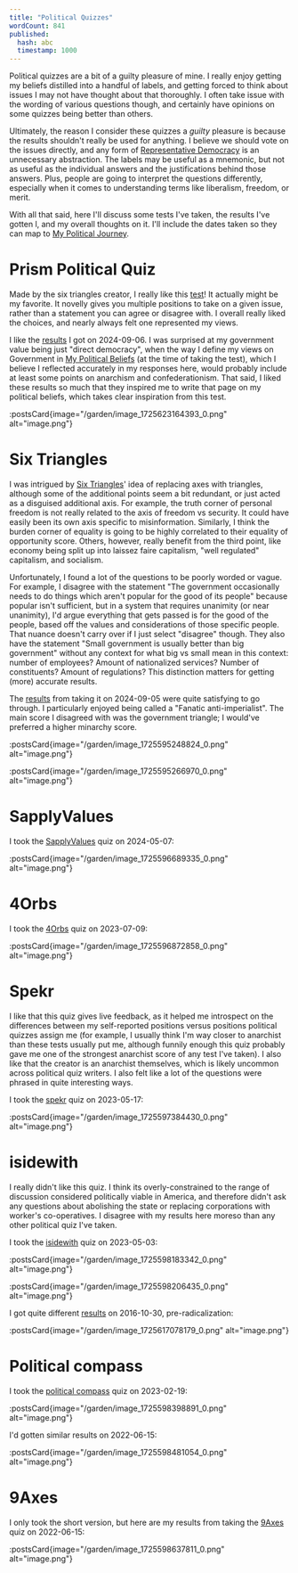 ```yaml
---
title: "Political Quizzes"
wordCount: 841
published:
  hash: abc
  timestamp: 1000
---
```


Political quizzes are a bit of a guilty pleasure of mine. I really enjoy getting my beliefs distilled into a handful of labels, and getting forced to think about issues I may not have thought about that thoroughly. I often take issue with the wording of various questions though, and certainly have opinions on some quizzes being better than others.

Ultimately, the reason I consider these quizzes a _guilty_ pleasure is because the results shouldn't really be used for anything. I believe we should vote on the issues directly, and any form of [Representative Democracy](/garden/representative-democracy) is an unnecessary abstraction. The labels may be useful as a mnemonic, but not as useful as the individual answers and the justifications behind those answers. Plus, people are going to interpret the questions differently, especially when it comes to understanding terms like liberalism, freedom, or merit.

With all that said, here I'll discuss some tests I've taken, the results I've gotten l, and my overall thoughts on it. I'll include the dates taken so they can map to [My Political Journey](/garden/my-political-journey).

# Prism Political Quiz

Made by the six triangles creator, I really like this [test](https://prismquiz.github.io)! It actually might be my favorite. It novelly gives you multiple positions to take on a given issue, rather than a statement you can agree or disagree with. I overall really liked the choices, and nearly always felt one represented my views.

I like the [results](https://prismquiz.github.io/results.html?result=m0QWd0KZP&lang=en) I got on 2024-09-06. I was surprised at my government value being just "direct democracy", when the way I define my views on Government in [My Political Beliefs](/garden/my-political-beliefs) (at the time of taking the test), which I believe I reflected accurately in my responses here, would probably include at least some points on anarchism and confederationism. That said, I liked these results so much that they inspired me to write that page on my political beliefs, which takes clear inspiration from this test.

:postsCard{image="/garden/image_1725623164393_0.png" alt="image.png"}

# Six Triangles

I was intrigued by [Six Triangles](https://sixtriangles.github.io/index.html)' idea of replacing axes with triangles, although some of the additional points seem a bit redundant, or just acted as a disguised additional axis. For example, the truth corner of personal freedom is not really related to the axis of freedom vs security. It could have easily been its own axis specific to misinformation. Similarly, I think the burden corner of equality is going to be highly correlated to their equality of opportunity score. Others, however, really benefit from the third point, like economy being split up into laissez faire capitalism, "well regulated" capitalism, and socialism.

Unfortunately, I found a lot of the questions to be poorly worded or vague. For example, I disagree with the statement "The government occasionally needs to do things which aren't popular for the good of its people" because popular isn't sufficient, but in a system that requires unanimity (or near unanimity), I'd argue everything that gets passed is for the good of the people, based off the values and considerations of those specific people. That nuance doesn't carry over if I just select "disagree" though. They also have the statement "Small government is usually better than big government" without any context for what big vs small mean in this context: number of employees? Amount of nationalized services? Number of constituents? Amount of regulations? This distinction matters for getting (more) accurate results.

The [results](https://sixtriangles.github.io/results.html?xzacdiqqqqfrqqlqbnwoipzx&lang=en) from taking it on 2024-09-05 were quite satisfying to go through. I particularly enjoyed being called a "Fanatic anti-imperialist". The main score I disagreed with was the government triangle; I would've preferred a higher minarchy score.

:postsCard{image="/garden/image_1725595248824_0.png" alt="image.png"}

:postsCard{image="/garden/image_1725595266970_0.png" alt="image.png"}

# SapplyValues

I took the [SapplyValues](https://sapplyvalues.github.io/) quiz on 2024-05-07:

:postsCard{image="/garden/image_1725596689335_0.png" alt="image.png"}

# 4Orbs

I took the [4Orbs](https://theghostofinky.github.io/4orbs/index.html) quiz on 2023-07-09:

:postsCard{image="/garden/image_1725596872858_0.png" alt="image.png"}

# Spekr

I like that this quiz gives live feedback, as it helped me introspect on the differences between my self-reported positions versus positions political quizzes assign me (for example, I usually think I'm way closer to anarchist than these tests usually put me, although funnily enough this quiz probably gave me one of the strongest anarchist score of any test I've taken). I also like that the creator is an anarchist themselves, which is likely uncommon across political quiz writers. I also felt like a lot of the questions were phrased in quite interesting ways.

I took the [spekr](https://jarick.works/spekr/) quiz on 2023-05-17:

:postsCard{image="/garden/image_1725597384430_0.png" alt="image.png"}

# isidewith

I really didn't like this quiz. I think its overly-constrained to the range of discussion considered politically viable in America, and therefore didn't ask any questions about abolishing the state or replacing corporations with worker's co-operatives. I disagree with my results here moreso than any other political quiz I've taken.

I took the [isidewith](https://www.isidewith.com/political-quiz) quiz on 2023-05-03:

:postsCard{image="/garden/image_1725598183342_0.png" alt="image.png"}

:postsCard{image="/garden/image_1725598206435_0.png" alt="image.png"}

I got quite different [results](https://secure.isidewith.com/elections/2016-presidential/1596263908) on 2016-10-30, pre-radicalization:

:postsCard{image="/garden/image_1725617078179_0.png" alt="image.png"}

# Political compass

I took the [political compass](https://www.politicalcompass.org/test) quiz on 2023-02-19:

:postsCard{image="/garden/image_1725598398891_0.png" alt="image.png"}

I'd gotten similar results on 2022-06-15:

:postsCard{image="/garden/image_1725598481054_0.png" alt="image.png"}

# 9Axes

I only took the short version, but here are my results from taking the [9Axes](https://9axes.github.io/) quiz on 2022-06-15:

:postsCard{image="/garden/image_1725598637811_0.png" alt="image.png"}